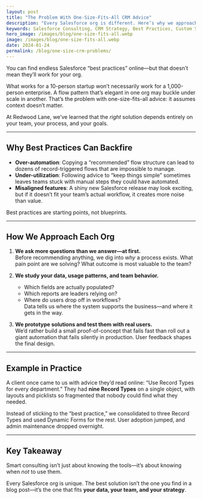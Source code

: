 ```yaml
---
layout: post
title: "The Problem With One-Size-Fits-All CRM Advice"
description: "Every Salesforce org is different. Here’s why we approach each client with fresh eyes—and zero assumptions."
keywords: Salesforce Consulting, CRM Strategy, Best Practices, Custom Solutions
hero_image: /images/blog/one-size-fits-all.webp
image: /images/blog/one-size-fits-all.webp
date: 2024-01-24
permalink: /blog/one-size-crm-problems/
---
```


You can find endless Salesforce “best practices” online—but that doesn’t mean they’ll work for your org.

What works for a 10-person startup won’t necessarily work for a 1,000-person enterprise. A flow pattern that’s elegant in one org may buckle under scale in another. That’s the problem with one-size-fits-all advice: it assumes context doesn’t matter.

At Redwood Lane, we’ve learned that the *right* solution depends entirely on your team, your process, and your goals.

---

## Why Best Practices Can Backfire

- **Over-automation**: Copying a “recommended” flow structure can lead to dozens of record-triggered flows that are impossible to manage.  
- **Under-utilization**: Following advice to “keep things simple” sometimes leaves teams stuck with manual steps they could have automated.  
- **Misaligned features**: A shiny new Salesforce release may look exciting, but if it doesn’t fit your team’s actual workflow, it creates more noise than value.  

Best practices are starting points, not blueprints.

---

## How We Approach Each Org

1. **We ask more questions than we answer—at first.**  
   Before recommending anything, we dig into *why* a process exists. What pain point are we solving? What outcome is most valuable to the team?

2. **We study your data, usage patterns, and team behavior.**  
   - Which fields are actually populated?  
   - Which reports are leaders relying on?  
   - Where do users drop off in workflows?  
   Data tells us where the system supports the business—and where it gets in the way.

3. **We prototype solutions and test them with real users.**  
   We’d rather build a small proof-of-concept that fails fast than roll out a giant automation that fails silently in production. User feedback shapes the final design.

---

## Example in Practice

A client once came to us with advice they’d read online: “Use Record Types for every department.” They had **nine Record Types** on a single object, with layouts and picklists so fragmented that nobody could find what they needed.  

Instead of sticking to the “best practice,” we consolidated to three Record Types and used Dynamic Forms for the rest. User adoption jumped, and admin maintenance dropped overnight.

---

## Key Takeaway

Smart consulting isn’t just about knowing the tools—it’s about knowing when *not* to use them.  

Every Salesforce org is unique. The best solution isn’t the one you find in a blog post—it’s the one that fits **your data, your team, and your strategy**.
